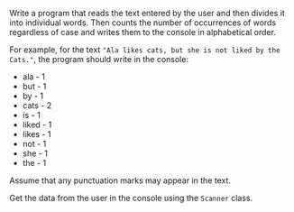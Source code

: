 Write a program that reads the text entered by the user and then divides it into individual words. Then counts the number of occurrences of words regardless of case and writes them to the console in alphabetical order.

For example, for the text `"Ala likes cats, but she is not liked by the Cats."`, the program should write in the console:

* ala - 1
* but - 1
* by - 1
* cats - 2
* is - 1
* liked - 1
* likes - 1
* not - 1
* she - 1
* the - 1

Assume that any punctuation marks may appear in the text.

Get the data from the user in the console using the `Scanner` class.